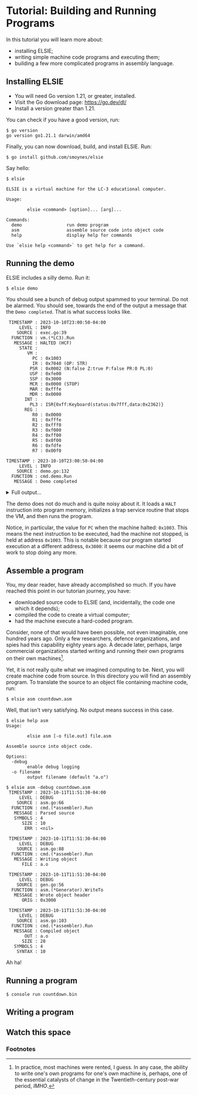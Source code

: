 ﻿# Tutorial: Building and Running Programs #

In this tutorial you will learn more about:

  - installing ELSIE;
  - writing simple machine code programs and executing them;
  - building a few more complicated programs in assembly language.

## Installing ELSIE ##

- You will need Go version 1.21, or greater, installed.
- Visit the Go download page:  https://go.dev/dl/
- Install a version greater than 1.21.

You can check if you have a good version, run:

```console
$ go version
go version go1.21.1 darwin/amd64
```

Finally, you can now download, build, and install ELSIE. Run:

```console
$ go install github.com/smoynes/elsie
```

Say hello:

```console
$ elsie

ELSIE is a virtual machine for the LC-3 educational computer.

Usage:

        elsie <command> [option]... [arg]...

Commands:
  demo                 run demo program
  asm                  assemble source code into object code
  help                 display help for commands

Use `elsie help <command>` to get help for a command.

```

## Running the demo ##

ELSIE includes a silly demo. Run it:

```console
$ elsie demo
```

You should see a bunch of debug output spammed to your terminal. Do not be
alarmed. You should see, towards the end of the output a message that the `Demo
completed`. That is what success looks like.

```console
 TIMESTAMP : 2023-10-10T23:00:50-04:00
     LEVEL : INFO
    SOURCE : exec.go:39
  FUNCTION : vm.(*LC3).Run
   MESSAGE : HALTED (HCF)
     STATE :
        VM :
          PC : 0x1003
          IR : 0x7040 (OP: STR)
         PSR : 0x0002 (N:false Z:true P:false PR:0 PL:0)
         USP : 0xfe00
         SSP : 0x3000
         MCR : 0x0000 (STOP)
         MAR : 0xfffe
         MDR : 0x0000
       INT :
         PL3 : ISR{0xff:Keyboard(status:0x7fff,data:0x2362)}
       REG :
          R0 : 0x0000
          R1 : 0xfffe
          R2 : 0xfff0
          R3 : 0xf000
          R4 : 0xff00
          R5 : 0x0f00
          R6 : 0xfdfe
          R7 : 0x00f0

TIMESTAMP : 2023-10-10T23:00:50-04:00
     LEVEL : INFO
    SOURCE : demo.go:132
  FUNCTION : cmd.demo.Run
   MESSAGE : Demo completed
```

<Details>
<summary>Full output…</summary>

```
 TIMESTAMP : 2023-10-11T10:25:48-04:00
     LEVEL : INFO
    SOURCE : demo.go:57
  FUNCTION : cmd.demo.Run
   MESSAGE : Initializing machine

 TIMESTAMP : 2023-10-11T10:25:48-04:00
     LEVEL : INFO
    SOURCE : demo.go:60
  FUNCTION : cmd.demo.Run
   MESSAGE : Loading trap handlers

 TIMESTAMP : 2023-10-11T10:25:48-04:00
     LEVEL : INFO
    SOURCE : demo.go:113
  FUNCTION : cmd.demo.Run
   MESSAGE : Loading program

 TIMESTAMP : 2023-10-11T10:25:48-04:00
     LEVEL : INFO
    SOURCE : demo.go:125
  FUNCTION : cmd.demo.Run
   MESSAGE : Starting machine

 TIMESTAMP : 2023-10-11T10:25:48-04:00
     LEVEL : INFO
    SOURCE : exec.go:17
  FUNCTION : vm.(*LC3).Run
   MESSAGE : START
     STATE :
        VM :
          PC : 0x3000
          IR : 0x0000 (OP: BR)
         PSR : 0x0007 (N:true Z:true P:true PR:0 PL:0)
         USP : 0xfe00
         SSP : 0x3000
         MCR : 0x8000 (RUN)
         MAR : 0x3000
         MDR : 0xf025
       INT :
         PL3 : ISR{0xff:Keyboard(status:0x7fff,data:0x2368)}
       REG :
          R0 : 0xffff
          R1 : 0x0000
          R2 : 0xfff0
          R3 : 0xf000
          R4 : 0xff00
          R5 : 0x0f00
          R6 : 0xfe00
          R7 : 0x00f0

 TIMESTAMP : 2023-10-11T10:25:48-04:00
     LEVEL : ERROR
    SOURCE : exec.go:105
  FUNCTION : vm.(*LC3).Step
   MESSAGE : instruction raised interrupt
        OP : TRAP: 0x25
       INT : INT: TRAP (0x0000:0x0025)
    HANDLE : INT: TRAP (0x0000:0x0025)

 TIMESTAMP : 2023-10-11T10:25:48-04:00
     LEVEL : INFO
    SOURCE : exec.go:31
  FUNCTION : vm.(*LC3).Run
   MESSAGE : EXEC
     STATE :
        VM :
          PC : 0x1000
          IR : 0xf025 (OP: TRAP)
         PSR : 0x0007 (N:true Z:true P:true PR:0 PL:0)
         USP : 0xfe00
         SSP : 0x3000
         MCR : 0x8000 (RUN)
         MAR : 0x0025
         MDR : 0x1000
       INT :
         PL3 : ISR{0xff:Keyboard(status:0x7fff,data:0x2368)}
       REG :
          R0 : 0xffff
          R1 : 0x0000
          R2 : 0xfff0
          R3 : 0xf000
          R4 : 0xff00
          R5 : 0x0f00
          R6 : 0xfdfe
          R7 : 0x00f0

 TIMESTAMP : 2023-10-11T10:25:48-04:00
     LEVEL : INFO
    SOURCE : exec.go:31
  FUNCTION : vm.(*LC3).Run
   MESSAGE : EXEC
     STATE :
        VM :
          PC : 0x1001
          IR : 0x5020 (OP: AND)
         PSR : 0x0002 (N:false Z:true P:false PR:0 PL:0)
         USP : 0xfe00
         SSP : 0x3000
         MCR : 0x8000 (RUN)
         MAR : 0x1000
         MDR : 0x5020
       INT :
         PL3 : ISR{0xff:Keyboard(status:0x7fff,data:0x2368)}
       REG :
          R0 : 0x0000
          R1 : 0x0000
          R2 : 0xfff0
          R3 : 0xf000
          R4 : 0xff00
          R5 : 0x0f00
          R6 : 0xfdfe
          R7 : 0x00f0

 TIMESTAMP : 2023-10-11T10:25:48-04:00
     LEVEL : INFO
    SOURCE : exec.go:31
  FUNCTION : vm.(*LC3).Run
   MESSAGE : EXEC
     STATE :
        VM :
          PC : 0x1002
          IR : 0xe201 (OP: LEA)
         PSR : 0x0002 (N:false Z:true P:false PR:0 PL:0)
         USP : 0xfe00
         SSP : 0x3000
         MCR : 0x8000 (RUN)
         MAR : 0x1003
         MDR : 0xfffe
       INT :
         PL3 : ISR{0xff:Keyboard(status:0x7fff,data:0x2368)}
       REG :
          R0 : 0x0000
          R1 : 0xfffe
          R2 : 0xfff0
          R3 : 0xf000
          R4 : 0xff00
          R5 : 0x0f00
          R6 : 0xfdfe
          R7 : 0x00f0

 TIMESTAMP : 2023-10-11T10:25:48-04:00
     LEVEL : INFO
    SOURCE : exec.go:31
  FUNCTION : vm.(*LC3).Run
   MESSAGE : EXEC
     STATE :
        VM :
          PC : 0x1003
          IR : 0x7040 (OP: STR)
         PSR : 0x0002 (N:false Z:true P:false PR:0 PL:0)
         USP : 0xfe00
         SSP : 0x3000
         MCR : 0x0000 (STOP)
         MAR : 0xfffe
         MDR : 0x0000
       INT :
         PL3 : ISR{0xff:Keyboard(status:0x7fff,data:0x2368)}
       REG :
          R0 : 0x0000
          R1 : 0xfffe
          R2 : 0xfff0
          R3 : 0xf000
          R4 : 0xff00
          R5 : 0x0f00
          R6 : 0xfdfe
          R7 : 0x00f0

 TIMESTAMP : 2023-10-11T10:25:48-04:00
     LEVEL : INFO
    SOURCE : exec.go:39
  FUNCTION : vm.(*LC3).Run
   MESSAGE : HALTED (HCF)
     STATE :
        VM :
          PC : 0x1003
          IR : 0x7040 (OP: STR)
         PSR : 0x0002 (N:false Z:true P:false PR:0 PL:0)
         USP : 0xfe00
         SSP : 0x3000
         MCR : 0x0000 (STOP)
         MAR : 0xfffe
         MDR : 0x0000
       INT :
         PL3 : ISR{0xff:Keyboard(status:0x7fff,data:0x2368)}
       REG :
          R0 : 0x0000
          R1 : 0xfffe
          R2 : 0xfff0
          R3 : 0xf000
          R4 : 0xff00
          R5 : 0x0f00
          R6 : 0xfdfe
          R7 : 0x00f0

 TIMESTAMP : 2023-10-11T10:25:48-04:00
     LEVEL : INFO
    SOURCE : demo.go:132
  FUNCTION : cmd.demo.Run
   MESSAGE : Demo completed
```

</code>
</details>

The demo does not do much and is quite noisy about it. It loads a `HALT`
instruction into program memory, initializes a trap service routine that stops
the VM, and then runs the program.

Notice, in particular, the value for `PC` when the machine halted: `0x1003`.
This means the next instruction to be executed, had the machine not stopped, is
held at address `0x1003`. This is notable because our program started execution
at a different address, `0x3000`: it seems our machine did a bit of work to stop
doing any more.

## Assemble a program ##

You, my dear reader, have already accomplished so much. If you have reached this
point in our tutorian journey, you have:

  - downloaded source code to ELSIE (and, incidentally, the code one which it
    depends);
  - compiled the code to create a virtual computer;
  - had the machine execute a hard-coded program.

Consider, none of that would have been possible, not even imaginable, one
hundred years ago. Only a few researchers, defence organizations, and spies had
this capability eighty years ago. A decade later, perhaps, large commercial
organizations started writing and running their own programs on their own
machines[^1].

Yet, it is not really quite what we imagined computing to be. Next, you will
create machine code from source. In this directory you will find an assembly
program. To translate the source to an object file containing machine code, run:

```console
$ elsie asm countdown.asm
```

Well, that isn't very satisfying. No output means success in this case.

```console
$ elsie help asm
Usage:

        elsie asm [-o file.out] file.asm

Assemble source into object code.

Options:
  -debug
    	enable debug logging
  -o filename
    	output filename (default "a.o")

```

```console
$ elsie asm -debug countdown.asm
 TIMESTAMP : 2023-10-11T11:51:30-04:00
     LEVEL : DEBUG
    SOURCE : asm.go:66
  FUNCTION : cmd.(*assembler).Run
   MESSAGE : Parsed source
   SYMBOLS : 4
      SIZE : 10
       ERR : <nil>

 TIMESTAMP : 2023-10-11T11:51:30-04:00
     LEVEL : DEBUG
    SOURCE : asm.go:88
  FUNCTION : cmd.(*assembler).Run
   MESSAGE : Writing object
      FILE : a.o

 TIMESTAMP : 2023-10-11T11:51:30-04:00
     LEVEL : DEBUG
    SOURCE : gen.go:56
  FUNCTION : asm.(*Generator).WriteTo
   MESSAGE : Wrote object header
      ORIG : 0x3000

 TIMESTAMP : 2023-10-11T11:51:30-04:00
     LEVEL : DEBUG
    SOURCE : asm.go:103
  FUNCTION : cmd.(*assembler).Run
   MESSAGE : Compiled object
       OUT : a.o
      SIZE : 20
   SYMBOLS : 4
    SYNTAX : 10
```

Ah ha!

## Running a program ##

```console
$ console run countdown.bin

```

## Writing a program ##

## Watch this space ##

### Footnotes ###

[^1]: In practice, most machines were rented, I guess. In any case, the ability
to write one's own programs for one's own machine is, perhaps, one of the
essential catalysts of change in the Twentieth-century post-war period, _IMHO_.

<!-- -*- coding: utf-8-auto -*- -->

